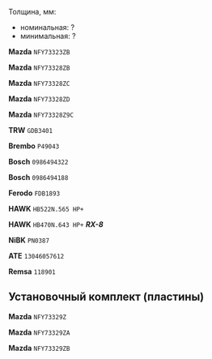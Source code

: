 Толщина, мм:

- номинальная: ?
- минимальная: ?

__Mazda__ `NFY73323ZB`

__Mazda__ `NFY73328ZB`

__Mazda__ `NFY73328ZC`

__Mazda__ `NFY73328ZD`

__Mazda__ `NFY73328Z9C`

__TRW__ `GDB3401`

__Brembo__ `P49043`

__Bosch__ `0986494322`

__Bosch__ `0986494188`

__Ferodo__ `FDB1893`

__HAWK__ `HB522N.565 HP+`

__HAWK__ `HB470N.643 HP+` ***RX-8***

__NiBK__ `PN0387`

__ATE__ `13046057612`

__Remsa__ `118901`

## Установочный комплект (пластины)

__Mazda__ `NFY73329Z`

__Mazda__ `NFY73329ZA`

__Mazda__ `NFY73329ZB`